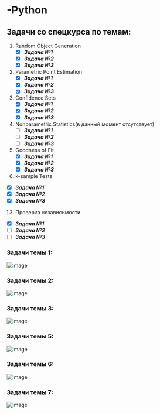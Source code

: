 # -Python
## Задачи со спецкурса по темам:
1. Random Object Generation
   - [X] ***Задача №1***
   - [X] ***Задача №2***
   - [X] ***Задача №3***
3. Parametric Point Estimation
   - [X] ***Задача №1***
   - [X] ***Задача №2***
   - [X] ***Задача №3***
5. Confidence Sets
   - [X] ***Задача №1***
   - [X] ***Задача №2***
   - [X] ***Задача №3***
7. Nonparametric Statistics(в данный момент отсутствует)
   - [ ] ***Задача №1***
   - [ ] ***Задача №2***
   - [ ] ***Задача №3***
9. Goodness of Fit
   - [X] ***Задача №1***
   - [X] ***Задача №2***
   - [X] ***Задача №3***
11. k-sample Tests
   - [X] ***Задача №1***
   - [X] ***Задача №2***
   - [X] ***Задача №3***
13. Проверка независимости
   - [X] ***Задача №1***
   - [ ] ***Задача №2***
   - [ ] ***Задача №3***
### Задачи темы 1:
![image](https://github.com/mosnazik/-Python/assets/100281783/432e06b9-ca1e-46f6-80eb-a4845ec02afa)
### Задачи темы 2:
![image](https://github.com/mosnazik/-Python/assets/100281783/be2b65f2-49cb-4df5-8ad0-0f06574a5b96)
### Задачи темы 3:
![image](https://github.com/mosnazik/-Python/assets/100281783/8c3d58a3-5f71-4a16-9c67-23acc005c39c)
### Задачи темы 5:
![image](https://github.com/mosnazik/-Python/assets/100281783/c2873714-53bf-477f-93fd-83290960eb82)
### Задачи темы 6:
![image](https://github.com/mosnazik/-Python/assets/100281783/3fc90c2f-c15d-4f45-b03a-66899fa36b9d)
### Задачи темы 7:
![image](https://github.com/mosnazik/-Python/assets/100281783/c05f7480-7938-48df-b9b7-2009c1dde840)
